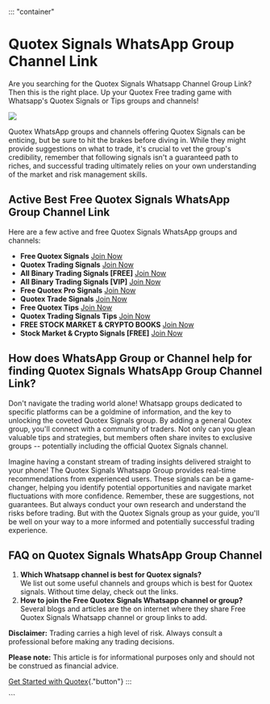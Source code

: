 ::: \"container\"
# Quotex Signals WhatsApp Group Channel Link

Are you searching for the Quotex Signals Whatsapp Channel Group Link?
Then this is the right place. Up your Quotex Free trading game with
Whatsapp's Quotex Signals or Tips groups and channels!

[![](https://static.quotex.io/files/8_en/300_250.jpg)](https://traff.sbs/brokerqxsignupf)

Quotex WhatsApp groups and channels offering Quotex Signals can be
enticing, but be sure to hit the brakes before diving in. While they
might provide suggestions on what to trade, it's crucial to vet the
group's credibility, remember that following signals isn't a guaranteed
path to riches, and successful trading ultimately relies on your own
understanding of the market and risk management skills.

## Active Best Free Quotex Signals WhatsApp Group Channel Link

Here are a few active and free Quotex Signals WhatsApp groups and
channels:

-   **Free Quotex Signals** [Join
    Now](\%22https://whatsapp.com/channel/0029Vaehgpy3rZZjlcm84k2q\%22)
-   **Quotex Trading Signals** [Join
    Now](\%22https://chat.whatsapp.com/K0OULpc3SWxFnxY9GwR3Jv\%22)
-   **All Binary Trading Signals \[FREE\]** [Join
    Now](\%22https://chat.whatsapp.com/invite/h3690RytpJVA27mhj7fpd7\%22)
-   **All Binary Trading Signals \[VIP\]** [Join
    Now](\%22https://chat.whatsapp.com/invite/a1dhiy5Bi005JuJ6c3d63n\%22)
-   **Free Quotex Pro Signals** [Join
    Now](\%22https://chat.whatsapp.com/KEjLFkIsrYgIjU2BKOzktN\%22)
-   **Quotex Trade Signals** [Join
    Now](\%22https://telegram.me/+zJ0zebAk9qowNTM1\%22)
-   **Free Quotex Tips** [Join
    Now](\%22https://chat.whatsapp.com/invite/IrxhFHWvmtf0vfbw9ziGcz\%22)
-   **Quotex Trading Signals Tips** [Join
    Now](\%22https://telegram.me/+zJ0zebAk9qowNTM1\%22)
-   **FREE STOCK MARKET & CRYPTO BOOKS** [Join
    Now](\%22https://chat.whatsapp.com/invite/Bh0AqQ27OIEEfBO8sLhguZ\%22)
-   **Stock Market & Crypto Signals \[FREE\]** [Join
    Now](\%22https://chat.whatsapp.com/invite/Cd3lZvvkVKoINCQ4bVWx3m\%22)

## How does WhatsApp Group or Channel help for finding Quotex Signals WhatsApp Group Channel Link?

Don't navigate the trading world alone! Whatsapp groups dedicated to
specific platforms can be a goldmine of information, and the key to
unlocking the coveted Quotex Signals group. By adding a general Quotex
group, you'll connect with a community of traders. Not only can you
glean valuable tips and strategies, but members often share invites to
exclusive groups -- potentially including the official Quotex Signals
channel.

Imagine having a constant stream of trading insights delivered straight
to your phone! The Quotex Signals Whatsapp Group provides real-time
recommendations from experienced users. These signals can be a
game-changer, helping you identify potential opportunities and navigate
market fluctuations with more confidence. Remember, these are
suggestions, not guarantees. But always conduct your own research and
understand the risks before trading. But with the Quotex Signals group
as your guide, you'll be well on your way to a more informed and
potentially successful trading experience.

## FAQ on Quotex Signals WhatsApp Group Channel

1.  **Which Whatsapp channel is best for Quotex signals?**\
    We list out some useful channels and groups which is best for Quotex
    signals. Without time delay, check out the links.
2.  **How to join the Free Quotex Signals Whatsapp channel or group?**\
    Several blogs and articles are the on internet where they share Free
    Quotex Signals Whatsapp channel or group links to add.

**Disclaimer:** Trading carries a high level of risk. Always consult a
professional before making any trading decisions.

**Please note:** This article is for informational purposes only and
should not be construed as financial advice.

[Get Started with
Quotex](\%22https://traff.sbs/brokerqxsignup\%22){."button"}
:::

\`\`\`

